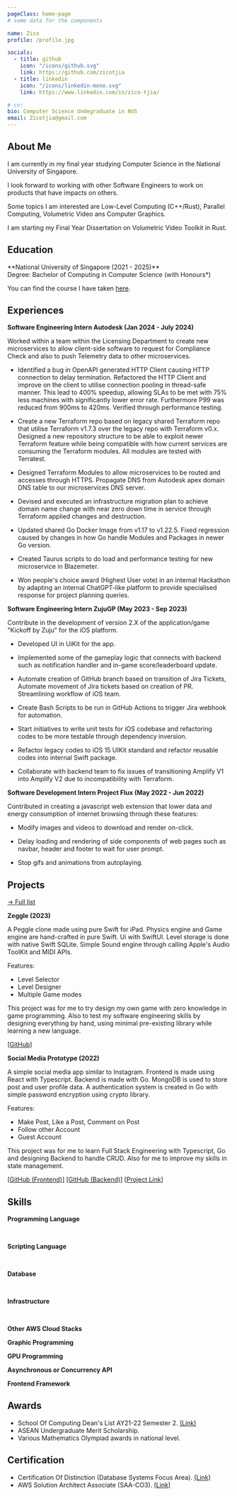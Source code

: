 ```yaml
---
pageClass: home-page
# some data for the components

name: Zico
profile: /profile.jpg

socials:
  - title: github
    icon: "/icons/github.svg"
    link: https://github.com/zicotjia
  - title: linkedin
    icon: "/icons/linkedin-mono.svg"
    link: https://www.linkedin.com/in/zico-tjia/

# cv: 
bio: Computer Science Undegraduate in NUS
email: Zicotjia@gmail.com
---
```


<ProfileSection :frontmatter="$page.frontmatter" />

## About Me

I am currently in my final year studying Computer Science in the National University of Singapore. 

I look forward to working with other Software Engineers to work on products that have impacts on others.

Some topics I am interested are Low-Level Computing (C++/Rust), Parallel Computing, Volumetric Video ans Computer Graphics.

I am starting my Final Year Dissertation on Volumetric Video Toolkit in Rust.

## Education

<EducationCard image="/icons/nus_icon.png">
  **National University of Singapore (2021 - 2025)** <br/>
  Degree: Bachelor of Computing in Computer Science (with Honours*) <br/>
  
  You can find the course I have taken [here](/courses/).

</EducationCard>

## Experiences

<EducationCard image="/experiences/autodesk_icon.jpg">

**Software Engineering Intern Autodesk (Jan 2024 - July 2024)** 

Worked within a team within the Licensing Department to create new microservices to allow client-side software to request for Compliance Check and also to push Telemetry data to other microservices.

- Identified a bug in OpenAPI generated HTTP Client causing HTTP connection to delay termination. Refactored the
HTTP Client and improve on the client to utilise connection pooling in thread-safe manner. This lead to 400%
speedup, allowing SLAs to be met with 75% less machines with significantly lower error rate. Furthermore P99 was reduced from 900ms to 420ms. Verified through performance testing.

- Create a new Terraform repo based on legacy shared Terraform repo that utilise Terraform v1.7.3 over the legacy repo
with Terraform v0.x. Designed a new repository structure to be able to exploit newer Terraform feature while being
compatible with how current services are consuming the Terraform modules. All modules are tested with Terratest.

- Designed Terraform Modules to allow microservices to be routed and accesses through HTTPS. Propagate DNS from Autodesk apex domain DNS table to our microservices DNS server.

- Devised and executed an infrastructure migration plan to achieve domain name change with near zero down time in
service through Terraform applied changes and destruction.

- Updated shared Go Docker Image from v1.17 to v1.22.5. Fixed regression caused by changes in how Go handle Modules and Packages in newer Go version.

- Created Taurus scripts to do load and performance testing for new microservice in Blazemeter.

- Won people's choice award (Highest User vote) in an internal Hackathon by adapting an internal ChatGPT-like platform to provide specialised response for project planning queries. 

</EducationCard>

<EducationCard image="/experiences/zuju_icon.jpg">

**Software Engineering Intern ZujuGP (May 2023 - Sep 2023)** 

Contribute in the development of version 2.X of the application/game "Kickoff by Zuju" for the iOS platform. 

- Developed UI in UiKit for the app.

- Implemented some of the gameplay logic that connects with backend such as notification handler and in-game score/leaderboard update. 

- Automate creation of GitHub branch based on transition of Jira Tickets, Automate movement of Jira tickets based on
creation of PR. Streamlining workflow of iOS team.

- Create Bash Scripts to be run in GitHub Actions to trigger Jira webhook for automation.

- Start initiatives to write unit tests for iOS codebase and refactoring codes to be more testable through dependency inversion.

- Refactor legacy codes to iOS 15 UIKit standard and refactor reusable codes into internal Swift package.

- Collaborate with backend team to fix issues of transitioning Amplify V1 into Amplify V2 due to incompatibility with Terraform.

</EducationCard>

<EducationCard image="/experiences/flux_icon.png">

**Software Development Intern Project Flux (May 2022 - Jun 2022)**

Contributed in creating a javascript web extension that lower data and energy consumption of internet browsing through these features:

- Modify images and videos to download and render on-click.

- Delay loading and rendering of side components of web pages such as navbar, header and footer to wait for user prompt.

- Stop gifs and animations from autoplaying.

</EducationCard>

## Projects

[→ Full list](/projects/)

<ProjectVidCard videoSrc="/projects/Zeggle.mov">

  **Zeggle (2023)**

  A Peggle clone made using pure Swift for iPad.
  Physics engine and Game engine are hand-crafted in pure Swift.
  Ui with SwiftUI.
  Level storage is done with native Swift SQLite.
  Simple Sound engine through calling Apple's Audio ToolKit and MIDI APIs.

  Features:
  - Level Selector
  - Level Designer
  - Multiple Game modes

  This project was for me to try design my own game with zero knowledge in game programming. Also to test my software engineering skills by designing everything by hand, using minimal pre-existing library while learning a new language.
  
  [[GitHub](https://github.com/zicotjia/Zeggle)]

</ProjectVidCard>

<ProjectCard image="/projects/Socmed.jpg">

  **Social Media Prototype (2022)**
  
  A simple social media app similar to Instagram. Frontend is made using React with Typescript. Backend is made with Go. MongoDB is used to store post and user profile data. A authentication system is created in Go with simple password encryption using crypto library.

  Features:
  - Make Post, Like a Post, Comment on Post
  - Follow other Account
  - Guest Account

  This project was for me to learn Full Stack Engineering with Typescript, Go and designing Backend to handle CRUD. Also for me to improve my skills in state management.

  [[GitHub (Frontend)](https://github.com/zicotjia/Social-Media-Project-Frontend-)] [[GitHub (Backend)](https://github.com/zicotjia/Social-Media-Project-Frontend-)] [[Project Link](https://www.google.com)]

</ProjectCard>

## Skills

**Programming Language**

<SkillLogo image="/skills/cpp.png" text="C++"/>
<SkillLogo image="/skills/rust.png" text="Rust"/>
<SkillLogo image="/skills/golang.png" text="Go"/>
<SkillLogo image="/skills/java.png" text="Java"/>
<SkillLogo image="/skills/swift.png" text="Swift"/>
<SkillLogo image="/skills/typeScript.png" text="TypeScript"/>
<SkillLogo image="/skills/python.png" text="Python"/>

&nbsp;

**Scripting Language**

<SkillLogo image="/skills/python.png" text="Python"/>
<SkillLogo image="/skills/bash.png" text="Bash"/>

&nbsp;

**Database**

<SkillLogo image="/skills/postgreSQL.png" text="PostgreSQL"/>
<SkillLogo image="/skills/mongoDB.png" text="MongoDB"/>
<SkillLogo image="/skills/dynamoDB.png" text="AWS DynamoDB"/>
<SkillLogo image="/skills/S3.png" text="AWS S3"/>

&nbsp;

**Infrastructure**

<SkillLogo image="/skills/terraform.png" text="Terraform"/>

&nbsp;

**Other AWS Cloud Stacks**

<SkillLogo image="/skills/route53.png" text="Route 53"/>
<SkillLogo image="/skills/acm.png" text="ACM"/>
<SkillLogo image="/skills/elb.svg" text="ELB"/>
<SkillLogo image="/skills/ecs.png" text="ECS"/>
<SkillLogo image="/skills/ecr.png" text="ECR"/>
<SkillLogo image="/skills/ec2.png" text="EC2"/>
<SkillLogo image="/skills/sqs.png" text="SQS"/>
<SkillLogo image="/skills/lambda.png" text="Lambda"/>

**Graphic Programming**

<SkillLogo image="/skills/openGL.png" text="OpenGL"/>

**GPU Programming**

<SkillLogo image="/skills/nvidia.png" text="CUDA"/>

**Asynchronous or Concurrency API**

<SkillLogo image="/skills/openMP.png" text="openMP"/>
<SkillLogo image="/skills/openMPI.png" text="openMPI"/>
<SkillLogo image="/skills/tokio.png" text="Tokio (Rust)"/>

**Frontend Framework**

<SkillLogo image="/skills/react.png" text="React"/>
<SkillLogo image="/skills/vue.png" text="Vue"/>
<SkillLogo image="/skills/uiKit.png" text="UiKit"/>
<SkillLogo image="/skills/swiftUi.png" text="SwiftUI"/>






## Awards

- School Of Computing Dean's List AY21-22 Semester 2. [(Link)](https://credentials.nus.edu.sg/42e40ee9-3cf1-439b-8fa8-b8d01075e392)
- ASEAN Undergraduate Merit Scholarship.
- Various Mathematics Olympiad awards in national level.

## Certification

- Certification Of Distinction (Database Systems Focus Area). [(Link)](https://credentials.nus.edu.sg/31bfa54e-4cfa-488c-9de4-bf9cb470bb3a)
- AWS Solution Architect Associate (SAA-CO3). [(Link)](https://www.credly.com/users/zico/)


<!-- Custom style for this page -->

<style lang="stylus">

.text-with-logo {
  display: flex;
  align-items: center;
  justify-content: space-between;
}

.text-content {
  flex: 1;
}

.logo-content {
  margin-right: 20px;
}

.logo {
  max-width: 50px !important; /* Adjust as needed */
  height: auto;
}

.theme-container.home-page .page
  font-size 14px
  font-family "lucida grande", "lucida sans unicode", lucida, "Helvetica Neue", Helvetica, Arial, sans-serif;
  p
    margin 0 0 0.5rem
  p, ul, ol
    line-height normal
  a
    font-weight normal
  .theme-default-content:not(.custom) > h2
    margin-bottom 0.5rem
  .theme-default-content:not(.custom) > h2:first-child + p
    margin-top 0.5rem
  .theme-default-content:not(.custom) > h3
    padding-top 4rem

  /* Override */
  .md-card
    margin-top 0.5em
    .card-image
      padding 0.2rem
      img
        max-width 250px
        max-height 500px
    .card-content p
      -webkit-margin-after 0.2em

  /* Override */
  .md-card
    margin-top 0.5em
    .card-image
      padding 0.2rem
      video
        max-width 250px
        max-height 500px
    .card-content p
      -webkit-margin-after 0.2em

@media (max-width: 419px)
  .theme-container.home-page .page
    p, ul, ol
      line-height 1.5

    .md-card
      .card-image
        img 
          width 100%
          max-width 400px

</style>
